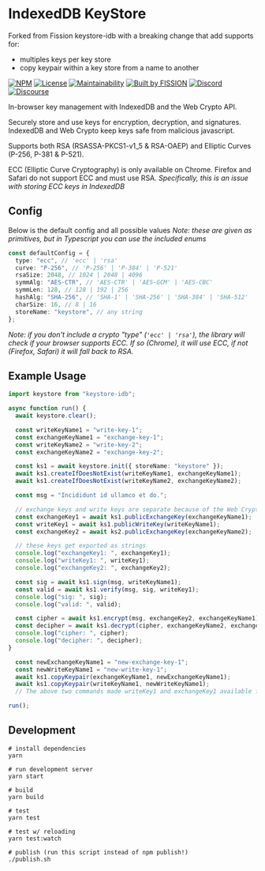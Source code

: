 # IndexedDB KeyStore

Forked from Fission keystore-idb with a breaking change that add supports for:

- multiples keys per key store
- copy keypair within a key store from a name to another

[![NPM](https://img.shields.io/npm/v/keystore-idb)](https://www.npmjs.com/package/keystore-idb)
[![License](https://img.shields.io/badge/License-Apache%202.0-blue.svg)](https://github.com/fission-suite/blob/master/LICENSE)
[![Maintainability](https://api.codeclimate.com/v1/badges/b0fabd7e80c6bd2c0c7b/maintainability)](https://codeclimate.com/github/fission-suite/keystore-idb/maintainability)
[![Built by FISSION](https://img.shields.io/badge/⌘-Built_by_FISSION-purple.svg)](https://fission.codes)
[![Discord](https://img.shields.io/discord/478735028319158273.svg)](https://discord.gg/zAQBDEq)
[![Discourse](https://img.shields.io/discourse/https/talk.fission.codes/topics)](https://talk.fission.codes)

In-browser key management with IndexedDB and the Web Crypto API.

Securely store and use keys for encryption, decryption, and signatures. IndexedDB and Web Crypto keep keys safe from malicious javascript.

Supports both RSA (RSASSA-PKCS1-v1_5 & RSA-OAEP) and Elliptic Curves (P-256, P-381 & P-521).

ECC (Elliptic Curve Cryptography) is only available on Chrome. Firefox and Safari do not support ECC and must use RSA.
_Specifically, this is an issue with storing ECC keys in IndexedDB_

## Config

Below is the default config and all possible values
_Note: these are given as primitives, but in Typescript you can use the included enums_

```typescript
const defaultConfig = {
  type: "ecc", // 'ecc' | 'rsa'
  curve: "P-256", // 'P-256' | 'P-384' | 'P-521'
  rsaSize: 2048, // 1024 | 2048 | 4096
  symmAlg: "AES-CTR", // 'AES-CTR' | 'AES-GCM' | 'AES-CBC'
  symmLen: 128, // 128 | 192 | 256
  hashAlg: "SHA-256", // 'SHA-1' | 'SHA-256' | 'SHA-384' | 'SHA-512'
  charSize: 16, // 8 | 16
  storeName: "keystore", // any string
};
```

_Note: if you don't include a crypto "type" (`'ecc' | 'rsa'`), the library will check if your browser supports ECC. If so (Chrome), it will use ECC, if not (Firefox, Safari) it will fall back to RSA._

## Example Usage

```typescript
import keystore from "keystore-idb";

async function run() {
  await keystore.clear();

  const writeKeyName1 = "write-key-1";
  const exchangeKeyName1 = "exchange-key-1";
  const writeKeyName2 = "write-key-2";
  const exchangeKeyName2 = "exchange-key-2";

  const ks1 = await keystore.init({ storeName: "keystore" });
  await ks1.createIfDoesNotExist(writeKeyName1, exchangeKeyName1);
  await ks1.createIfDoesNotExist(writeKeyName2, exchangeKeyName2);

  const msg = "Incididunt id ullamco et do.";

  // exchange keys and write keys are separate because of the Web Crypto API
  const exchangeKey1 = await ks1.publicExchangeKey(exchangeKeyName1);
  const writeKey1 = await ks1.publicWriteKey(writeKeyName1);
  const exchangeKey2 = await ks2.publicExchangeKey(exchangeKeyName2);

  // these keys get exported as strings
  console.log("exchangeKey1: ", exchangeKey1);
  console.log("writeKey1: ", writeKey1);
  console.log("exchangeKey2: ", exchangeKey2);

  const sig = await ks1.sign(msg, writeKeyName1);
  const valid = await ks1.verify(msg, sig, writeKey1);
  console.log("sig: ", sig);
  console.log("valid: ", valid);

  const cipher = await ks1.encrypt(msg, exchangeKey2, exchangeKeyName1);
  const decipher = await ks1.decrypt(cipher, exchangeKeyName2, exchangeKey1);
  console.log("cipher: ", cipher);
  console.log("decipher: ", decipher);
}

  const newExchangeKeyName1 = "new-exchange-key-1";
  const newWriteKeyName1 = "new-write-key-1";
  await ks1.copyKeypair(exchangeKeyName1, newExchangeKeyName1);
  await ks1.copyKeypair(writeKeyName1, newWriteKeyName1);
  // The above two commands made writeKey1 and exchangeKey1 available from new keynames.

run();
```

## Development

```shell
# install dependencies
yarn

# run development server
yarn start

# build
yarn build

# test
yarn test

# test w/ reloading
yarn test:watch

# publish (run this script instead of npm publish!)
./publish.sh
```
